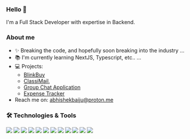 ### Hello 👋
I'm a Full Stack Developer with expertise in Backend.

### About me
- ✨ Breaking the code, and hopefully soon breaking into the industry ...
- 📚 I'm currently learning NextJS, Typescript, etc.. ...
- 💻 Projects:
  - [BlinkBuy](https://github.com/glaucusec/BlinkBuy)
  - [ClassiMail](https://github.com/glaucusec/ClassiMail),
  - [Group Chat Application](https://github.com/glaucusec/chat-application)
  - [Expense Tracker](https://github.com/glaucusec/expense-tracker)
- Reach me on: abhishekbaiju@proton.me</p>

### 🛠️ Technologies & Tools

![](https://img.shields.io/badge/Code-React-informational?style=flat&color=informational&logo=react)
![](https://img.shields.io/badge/Code-NextJS-informational?style=flat&color=informational&logo=next.js)
![](https://img.shields.io/badge/Code-Tailwind-informational?style=flat&color=informational&logo=tailwindcss)
![](https://img.shields.io/badge/Code-TypeScript-informational?style=flat&color=informational&logo=typescript)
![](https://img.shields.io/badge/Code-MongoDB-informational?style=flat&color=informational&logo=mongoDB)
![](https://img.shields.io/badge/Code-Express-informational?style=flat&color=informational&logo=express)
![](https://img.shields.io/badge/Tool-Docker-informational?style=flat&color=informational&logo=docker)
![](https://img.shields.io/badge/Tool-Mysql-informational?style=flat&color=informational&logo=mysql)
![](https://img.shields.io/badge/Tool-Prisma-informational?style=flat&color=informational&logo=prisma)
![](https://img.shields.io/badge/Tool-Nginx-informational?style=flat&color=informational&logo=nginx)
![](https://img.shields.io/badge/Tool-Aws-informational?style=flat&color=informational&logo=aws)
![](https://img.shields.io/badge/Tool-Graphql-informational?style=flat&color=informational&logo=graphql)
